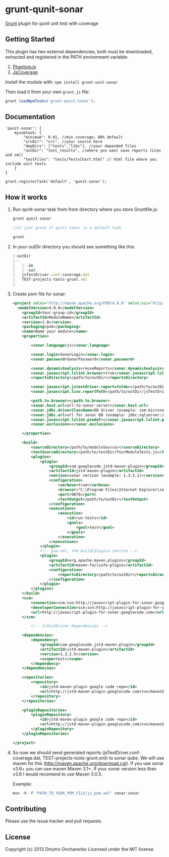 # grunt-qunit-sonar

[Grunt](https://github.com/gruntjs/grunt) plugin for qunit unit test with coverage

## Getting Started

This plugin has two external dependencies, both must be downloaded, extracted and registered in the PATH environment variable:

1. [PhantomJs](http://phantomjs.org/download.html)
2. [JsCoverage](http://siliconforks.com/jscoverage/download.html)

Install the module with: `npm install grunt-unit-sonar`

Then load it from your own `grunt.js` file:

```js
grunt.loadNpmTasks('grunt-qunit-sonar');
```

## Documentation

	'qunit-sonar': {
     	mysubtask: {
		    "minimum": 0.01, //min coverage; 80% default
		    "srcDir": "src", //your source here 
		    "depDirs": ["tests","libs"], //your depended files
		    "outDir": "test_results", //where you want save reports (LCov and xml)
		    "testFiles": "tests/TestsChart.html" // html file where you include unit tests
		}
    }

	grunt.registerTask('default', 'qunit-sonar');

## How it works

1. Run qunit-sonar task from from directory where you store Gruntfile.js:

    ```js
    grunt qunit-sonar

    //or just grunt if qunit-sonar is a default task

    grunt
    ```

2. In your outDir directory you should see something like this:

    ```js
    |-outDir
    |--
    |	|--in
    |	|--out
    |	jsTestDriver.conf-coverage.dat
    |	TEST-projects-tools-grunt.xml
    |
    ```

3. Create pom file for sonar:

    ```xml
    <project xmlns="http://maven.apache.org/POM/4.0.0" xmlns:xsi="http://www.w3.org/2001/XMLSchema-instance" xsi:schemaLocation="http://maven.apache.org/POM/4.0.0 http://maven.apache.org/xsd/maven-4.0.0.xsd">
      <modelVersion>4.0.0</modelVersion>
        <groupId>Your-group-id</groupId>
        <artifactId>ModuleName</artifactId>
        <version>1.0</version>
        <packaging>pom</packaging>
        <name>Name your module</name>
        <properties>

            <sonar.language>js</sonar.language>

            <sonar.login>SonarLogin</sonar.login>
            <sonar.password>SonarPassword</sonar.password>

            <sonar.dynamicAnalysis>reuseReports</sonar.dynamicAnalysis>
            <sonar.javascript.lslint.browser>true</sonar.javascript.lslint.browser>
            <reportsDirectory>/path/to/outDir</reportsDirectory>

            <sonar.javascript.jstestdriver.reportsfolder>/path/to/outDir/</sonar.javascript.jstestdriver.reportsfolder>
            <sonar.javascript.lcov.reportPath>/path/to/outDir/jsTestDriver.conf-coverage.dat</sonar.javascript.lcov.reportPath>

            <path.to.browser></path.to.browser>
            <sonar.host.url>url-to-sonar-server</sonar.host.url>
            <sonar.jdbc.driverClassName>DB driver (example: com.microsoft.sqlserver.jdbc.SQLServerDriver)</sonar.jdbc.driverClassName>
            <sonar.jdbc.url>url for sonar DB (example: jdbc:sqlserver://your.sonar.db.ip.or.url;database=SONAR;SelectMethod=Cursor</sonar.jdbc.url>
            <sonar.javascript.lslint.predef></sonar.javascript.lslint.predef>
            <sonar.exclusions></sonar.exclusions>

        </properties>

        <build>
            <sourceDirectory>/path/to/moduleSource/</sourceDirectory>
            <testSourceDirectory>/path/to/testDir/YourModuleTests.js</testSourceDirectory>
            <plugins>
                <plugin>
                    <groupId>com.googlecode.jstd-maven-plugin</groupId>
                    <artifactId>jstd-maven-plugin</artifactId>
                    <version>sonar version (example: 1.3.5.1)</version>
                    <configuration>
                        <verbose>true</verbose>
                        <browser>"C:\Program Files\Internet Explorer\iexplore.exe"</browser>
                        <port>9876</port>
                        <testOutput>/path/to/outDir</testOutput>
                    </configuration>
                    <executions>
                        <execution>
                            <id>run-tests</id>
                            <goals>
                                <goal>test</goal>
                            </goals>
                        </execution>
                    </executions>
                </plugin>
                <!-- pom.xml, the build/plugins section -->
                <plugin>
                    <groupId>org.apache.maven.plugins</groupId>
                    <artifactId>maven-failsafe-plugin</artifactId>
                    <configuration>
                        <reportsDirectory>/path/to/outDir</reportsDirectory>
                    </configuration>
                </plugin>
            </plugins>
        </build>
        <scm>
            <connection>scm:svn:http://javascript-plugin-for-sonar.googlecode.com/svn/trunk/sample</connection>
            <developerConnection>scm:svn:http://javascript-plugin-for-sonar.googlecode.com/svn/trunk/sample</developerConnection>
            <url>http://javascript-plugin-for-sonar.googlecode.com</url>
        </scm>

            <!-- JsTestDriver Dependencies -->

        <dependencies>
            <dependency>
                <groupId>com.googlecode.jstd-maven-plugin</groupId>
                <artifactId>jstd-maven-plugin</artifactId>
                <version>1.3.2.5</version>
                <scope>test</scope>
            </dependency>
        </dependencies>

        <repositories>
            <repository>
                <id>jstd-maven-plugin google code repo</id>
                <url>http://jstd-maven-plugin.googlecode.com/svn/maven2</url>
            </repository>
        </repositories>

        <pluginRepositories>
            <pluginRepository>
                <id>jstd-maven-plugin google code repo</id>
                <url>http://jstd-maven-plugin.googlecode.com/svn/maven2</url>
            </pluginRepository>
        </pluginRepositories>

    </project>
    ```
4. So now we should send generated reports (jsTestDriver.conf-coverage.dat, TEST-projects-tools-grunt.xml) to sonar qube. 
    We will use maven for this (http://maven.apache.org/download.cgi). If you use sonar v3.6+ you can use maven Maven 3.1+. If your sonar version less than v3.6 I would recomend to use Maven 3.0.5.

    Example:

    ```js
    mvn -X -f "PATH_TO_YOUR_POM_FILE/js_pom.xml" sonar:sonar
    ```

## Contributing

Please use the issue tracker and pull requests.

## License

Copyright (c) 2013 Dmytro Ovcharenko
Licensed under the MIT license.